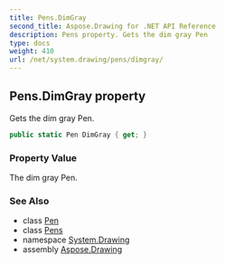 ```yaml
---
title: Pens.DimGray
second_title: Aspose.Drawing for .NET API Reference
description: Pens property. Gets the dim gray Pen
type: docs
weight: 410
url: /net/system.drawing/pens/dimgray/
---
```

## Pens.DimGray property

Gets the dim gray Pen.

```csharp
public static Pen DimGray { get; }
```

### Property Value

The dim gray Pen.

### See Also

* class [Pen](../../pen/)
* class [Pens](../)
* namespace [System.Drawing](../../pens/)
* assembly [Aspose.Drawing](../../../)


